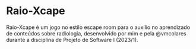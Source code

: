 # Raio-Xcape

Raio-Xcape é um jogo no estilo escape room para o auxílio no aprendizado de conteúdos sobre radiologia, desenvolvido por mim e pela @vmcolares durante a disciplina de Projeto de Software I (2023/1).
